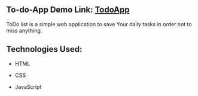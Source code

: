 <h2>
  To-do-App Demo Link: <a href="https://to-do-app-khaki-eight.vercel.app/">TodoApp</a>
</h2>
  <p>ToDo list is a simple web application to save Your daily tasks in order not to miss anything.</p>
<h2>Technologies Used:</h2>

 * HTML
 
 * CSS
  
 * JavaScript
